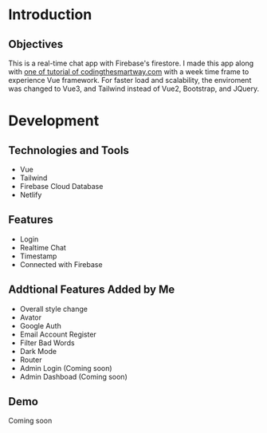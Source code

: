# Introduction
## Objectives
This is a real-time chat app with Firebase's firestore. I made this app along with [one of tutorial of codingthesmartway.com](https://medium.com/codingthesmartway-com-blog/building-a-real-time-chat-application-with-vue-js-and-firebase-part-1-670c768ad860) with a week time frame to experience Vue framework. 
For faster load and scalability, the enviroment was changed to Vue3, and Tailwind instead of Vue2, Bootstrap, and JQuery.

# Development
## Technologies and Tools
- Vue
- Tailwind
- Firebase Cloud Database
- Netlify

## Features
- Login
- Realtime Chat 
- Timestamp
- Connected with Firebase

## Addtional Features Added by Me
- Overall style change
- Avator
- Google Auth
- Email Account Register
- Filter Bad Words
- Dark Mode 
- Router
- Admin Login (Coming soon)
- Admin Dashboad (Coming soon)

## Demo
Coming soon
